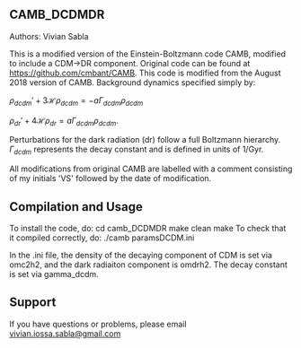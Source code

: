 CAMB_DCDMDR
-----------

Authors: Vivian Sabla

This is a modified version of the Einstein-Boltzmann code CAMB, modified to include a CDM->DR component.
Original code can be found at https://github.com/cmbant/CAMB. This code is modified from the August 2018
version of CAMB.
Background dynamics specified simply by:

$\rho_{dcdm}'+3\mathcal{H}\rho_{dcdm} =-a\Gamma_{dcdm}  \rho_{dcdm}$

$\rho_{dr}'+4\mathcal{H}\rho_{dr} =a\Gamma_{dcdm}  \rho_{dcdm}$. 

Perturbations for the dark radiation (dr) follow a full Boltzmann hierarchy. 
$\Gamma_{dcdm}$ represents the decay constant and is defined in units of 1/Gyr.

All modifications from original CAMB are labelled with a comment consisting of my initials 'VS' followed by the date of modification.

Compilation and Usage
---------------------
To install the code, do:
  cd camb_DCDMDR
  make clean
  make
To check that it compiled correctly, do:
  ./camb paramsDCDM.ini

In the .ini file, the density of the decaying component of CDM is set via omc2h2, and the dark radiaiton component is omdrh2. 
The decay constant is set via gamma_dcdm. 

Support
-------
If you have questions or problems, please email vivian.iossa.sabla@gmail.com
